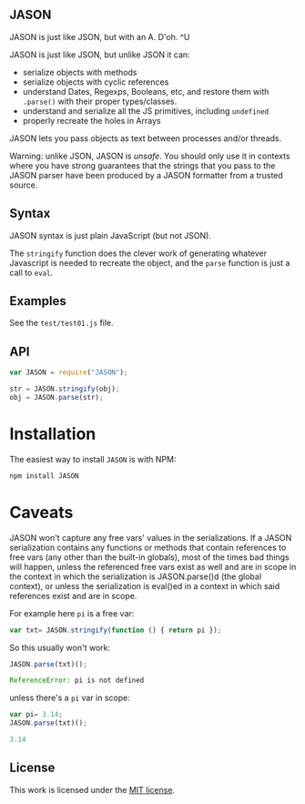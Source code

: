 ## JASON

JASON is just like JSON, but with an A. D'oh. ^U

JASON is just like JSON, but unlike JSON it can:

* serialize objects with methods
* serialize objects with cyclic references
* understand Dates, Regexps, Booleans, etc, and restore them with `.parse()` with their proper types/classes.
* understand and serialize all the JS primitives, including `undefined`
* properly recreate the holes in Arrays

JASON lets you pass objects as text between processes and/or threads.

Warning: unlike JSON, JASON is *unsafe*. You should only use it in contexts where you have strong guarantees that the strings that you pass to the JASON parser have been produced by a JASON formatter from a trusted source.

## Syntax

JASON syntax is just plain JavaScript (but not JSON). 

The `stringify` function does the clever work of generating whatever Javascript is needed to recreate the object, and the `parse` function is just a call to `eval`.

## Examples

See the `test/test01.js` file.

## API

``` javascript
var JASON = require("JASON");

str = JASON.stringify(obj);
obj = JASON.parse(str);
```

# Installation

The easiest way to install `JASON` is with NPM:

```sh
npm install JASON
```

# Caveats

JASON won't capture any free vars' values in the serializations. If a JASON serialization contains any functions or methods that contain references to free vars (any other than the built-in globals), most of the times bad things will happen, unless the referenced free vars exist as well and are in scope in the context in which the serialization is JASON.parse()d (the global context), or unless the serialization is eval()ed in a context in which said references exist and are in scope.

For example here `pi` is a free var:

``` javascript
var txt= JASON.stringify(function () { return pi });
```

So this usually won't work:

``` javascript
JASON.parse(txt)();

ReferenceError: pi is not defined
```

unless there's a `pi` var in scope:

``` javascript
var pi= 3.14;
JASON.parse(txt)();

3.14
```

## License

This work is licensed under the [MIT license](http://en.wikipedia.org/wiki/MIT_License).
